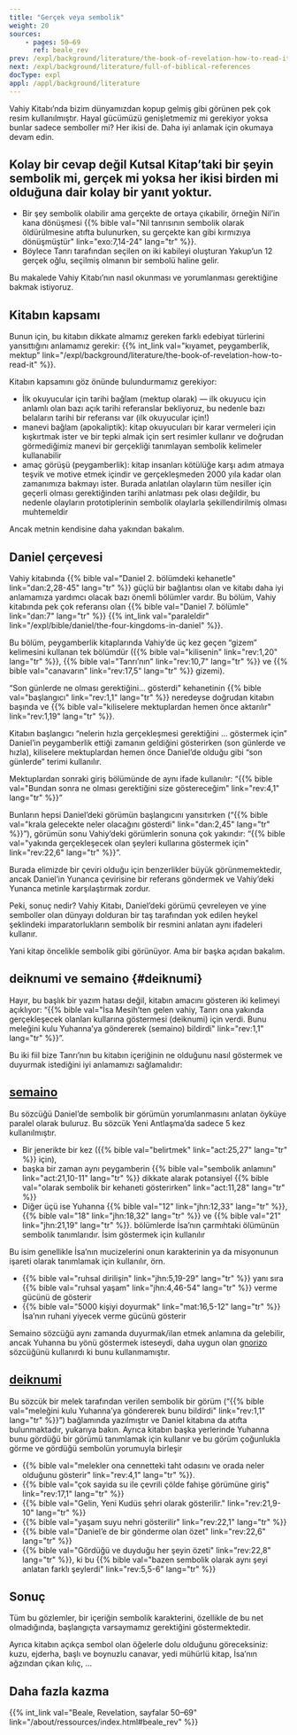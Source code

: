 ```yaml
---
title: "Gerçek veya sembolik"
weight: 20
sources:
    - pages: 50–69
      ref: beale_rev
prev: /expl/background/literature/the-book-of-revelation-how-to-read-it
next: /expl/background/literature/full-of-biblical-references
docType: expl
appl: /appl/background/literature
---
```


Vahiy Kitabı’nda bizim dünyamızdan kopup gelmiş gibi görünen pek çok resim kullanılmıştır. Hayal gücümüzü genişletmemiz mi gerekiyor yoksa bunlar sadece semboller mi? Her ikisi de. Daha iyi anlamak için okumaya devam edin.

## Kolay bir cevap değil Kutsal Kitap’taki bir şeyin sembolik mi, gerçek mi yoksa her ikisi birden mi olduğuna dair kolay bir yanıt yoktur.

<a name="d073"></a>
- Bir şey sembolik olabilir ama gerçekte de ortaya çıkabilir, örneğin Nil’in kana dönüşmesi {{% bible val="Nil tanrısının sembolik olarak öldürülmesine atıfta bulunurken, su gerçekte kan gibi kırmızıya dönüşmüştür" link="exo:7,14-24" lang="tr" %}}.
- Böylece Tanrı tarafından seçilen on iki kabileyi oluşturan Yakup’un 12 gerçek oğlu, seçilmiş olmanın bir sembolü haline gelir.

Bu makalede Vahiy Kitabı’nın nasıl okunması ve yorumlanması gerektiğine bakmak istiyoruz.

## Kitabın kapsamı

<a name="1fc1"></a>
Bunun için, bu kitabın dikkate almamız gereken farklı edebiyat türlerini yansıttığını anlamamız gerekir: {{% int_link val="kıyamet, peygamberlik, mektup" link="/expl/background/literature/the-book-of-revelation-how-to-read-it" %}}.

Kitabın kapsamını göz önünde bulundurmamız gerekiyor:

- İlk okuyucular için tarihi bağlam (mektup olarak) — ilk okuyucu için anlamlı olan bazı açık tarihi referanslar bekliyoruz, bu nedenle bazı belaların tarihi bir referansı var (ilk okuyucular için!)
- manevi bağlam (apokaliptik): kitap okuyucuları bir karar vermeleri için kışkırtmak ister ve bir tepki almak için sert resimler kullanır ve doğrudan görmediğimiz manevi bir gerçekliği tanımlayan sembolik kelimeler kullanabilir
- amaç görüşü (peygamberlik): kitap insanları kötülüğe karşı adım atmaya teşvik ve motive etmek içindir ve gerçekleşmeden 2000 yıla kadar olan zamanımıza bakmayı ister. Burada anlatılan olayların tüm nesiller için geçerli olması gerektiğinden tarihi anlatması pek olası değildir, bu nedenle olayların prototiplerinin sembolik olaylarla şekillendirilmiş olması muhtemeldir

Ancak metnin kendisine daha yakından bakalım.

## Daniel çerçevesi

<a name="6075"></a>
Vahiy kitabında {{% bible val="Daniel 2. bölümdeki kehanetle" link="dan:2,28-45" lang="tr" %}} güçlü bir bağlantısı olan ve kitabı daha iyi anlamamıza yardımcı olacak bazı önemli bölümler vardır. Bu bölüm, Vahiy kitabında pek çok referansı olan {{% bible val="Daniel 7. bölümle" link="dan:7" lang="tr" %}} {{% int_link val="paraleldir" link="/expl/bible/daniel/the-four-kingdoms-in-daniel" %}}.

Bu bölüm, peygamberlik kitaplarında Vahiy’de üç kez geçen “gizem” kelimesini kullanan tek bölümdür ({{% bible val="kilisenin" link="rev:1,20" lang="tr" %}}, {{% bible val="Tanrı’nın" link="rev:10,7" lang="tr" %}} ve {{% bible val="canavarın" link="rev:17,5" lang="tr" %}} gizemi).

“Son günlerde ne olması gerektiğini… gösterdi” kehanetinin {{% bible val="başlangıcı" link="rev:1,1" lang="tr" %}} neredeyse doğrudan kitabın başında ve {{% bible val="kiliselere mektuplardan hemen önce aktarılır" link="rev:1,19" lang="tr" %}}.

Kitabın başlangıcı “nelerin hızla gerçekleşmesi gerektiğini … göstermek için” Daniel’in peygamberlik ettiği zamanın geldiğini gösterirken (son günlerde ve hızla), kiliselere mektuplardan hemen önce Daniel’de olduğu gibi “son günlerde” terimi kullanılır.

Mektuplardan sonraki giriş bölümünde de aynı ifade kullanılır: “{{% bible val="Bundan sonra ne olması gerektiğini size göstereceğim" link="rev:4,1" lang="tr" %}}”

Bunların hepsi Daniel’deki görümün başlangıcını yansıtırken (“{{% bible val="krala gelecekte neler olacağını gösterdi" link="dan:2,45" lang="tr" %}}”), görümün sonu Vahiy’deki görümlerin sonuna çok yakındır: “{{% bible val="yakında gerçekleşecek olan şeyleri kullarına göstermek için" link="rev:22,6" lang="tr" %}}”.

Burada elimizde bir çeviri olduğu için benzerlikler büyük görünmemektedir, ancak Daniel’in Yunanca çevirisine bir referans göndermek ve Vahiy’deki Yunanca metinle karşılaştırmak zordur.

Peki, sonuç nedir? Vahiy Kitabı, Daniel’deki görümü çevreleyen ve yine semboller olan dünyayı dolduran bir taş tarafından yok edilen heykel şeklindeki imparatorlukların sembolik bir resmini anlatan aynı ifadeleri kullanır.

Yani kitap öncelikle sembolik gibi görünüyor. Ama bir başka açıdan bakalım.

## deiknumi ve semaino {#deiknumi}

<a name="0cc8"></a>
Hayır, bu başlık bir yazım hatası değil, kitabın amacını gösteren iki kelimeyi açıklıyor: “{{% bible val="İsa Mesih’ten gelen vahiy, Tanrı ona yakında gerçekleşecek olanları kullarına göstermesi (deiknumi) için verdi. Bunu meleğini kulu Yuhanna’ya göndererek (semaino) bildirdi" link="rev:1,1" lang="tr" %}}”.

Bu iki fiil bize Tanrı’nın bu kitabın içeriğinin ne olduğunu nasıl göstermek ve duyurmak istediğini iyi anlamamızı sağlamalıdır:

## [semaino](https://biblehub.com/greek/4591.htm)

<a name="a772"></a>
Bu sözcüğü Daniel’de sembolik bir görümün yorumlanmasını anlatan öyküye paralel olarak buluruz. Bu sözcük Yeni Antlaşma’da sadece 5 kez kullanılmıştır.

- Bir jenerikte bir kez ({{% bible val="belirtmek" link="act:25,27" lang="tr" %}} için),
- başka bir zaman aynı peygamberin {{% bible val="sembolik anlamını" link="act:21,10-11" lang="tr" %}} dikkate alarak potansiyel {{% bible val="olarak sembolik bir kehaneti gösterirken" link="act:11,28" lang="tr" %}}
- Diğer üçü ise Yuhanna {{% bible val="12" link="jhn:12,33" lang="tr" %}}, {{% bible val="18" link="jhn:18,32" lang="tr" %}} ve {{% bible val="21" link="jhn:21,19" lang="tr" %}}. bölümlerde İsa’nın çarmıhtaki ölümünün sembolik tanımlarıdır. İsim göstermek için kullanılır

Bu isim genellikle İsa’nın mucizelerini onun karakterinin ya da misyonunun işareti olarak tanımlamak için kullanılır, örn.

- {{% bible val="ruhsal dirilişin" link="jhn:5,19-29" lang="tr" %}} yanı sıra {{% bible val="ruhsal yaşam" link="jhn:4,46-54" lang="tr" %}} verme gücünü de gösterir
- {{% bible val="5000 kişiyi doyurmak" link="mat:16,5-12" lang="tr" %}} İsa’nın ruhani yiyecek verme gücünü gösterir

Semaino sözcüğü aynı zamanda duyurmak/ilan etmek anlamına da gelebilir, ancak Yuhanna bu yönü göstermek isteseydi, daha uygun olan [gnorizo](https://biblehub.com/greek/1107.htm) sözcüğünü kullanırdı ki bunu kullanmamıştır.

## [deiknumi](https://biblehub.com/greek/1166.htm)

<a name="711f"></a>
Bu sözcük bir melek tarafından verilen sembolik bir görüm (“{{% bible val="meleğini kulu Yuhanna’ya göndererek bunu bildirdi" link="rev:1,1" lang="tr" %}}”) bağlamında yazılmıştır ve Daniel kitabına da atıfta bulunmaktadır, yukarıya bakın. Ayrıca kitabın başka yerlerinde Yuhanna bunu gördüğü bir görümü tanımlamak için kullanır ve bu görüm çoğunlukla görme ve gördüğü sembolün yorumuyla birleşir

- {{% bible val="melekler ona cennetteki taht odasını ve orada neler olduğunu gösterir" link="rev:4,1" lang="tr" %}}.
- {{% bible val="çok sayida su i̇le çevri̇li̇ çölde fahi̇şe görümüne gi̇ri̇ş" link="rev:17,1" lang="tr" %}}
- {{% bible val="Gelin, Yeni Kudüs şehri olarak gösterilir." link="rev:21,9-10" lang="tr" %}}
- {{% bible val="yaşam suyu nehri gösterilir" link="rev:22,1" lang="tr" %}}
- {{% bible val="Daniel’e de bir gönderme olan özet" link="rev:22,6" lang="tr" %}}
- {{% bible val="Gördüğü ve duyduğu her şeyin özeti" link="rev:22,8" lang="tr" %}}, ki bu {{% bible val="bazen sembolik olarak aynı şeyi anlatan farklı şeylerdi" link="rev:5,5-6" lang="tr" %}}

## Sonuç

<a name="dbba"></a>
Tüm bu gözlemler, bir içeriğin sembolik karakterini, özellikle de bu net olmadığında, başlangıçta varsaymamız gerektiğini göstermektedir.

Ayrıca kitabın açıkça sembol olan öğelerle dolu olduğunu göreceksiniz: kuzu, ejderha, başlı ve boynuzlu canavar, yedi mühürlü kitap, İsa’nın ağzından çıkan kılıç, …

## Daha fazla kazma

{{% int_link val="Beale, Revelation, sayfalar 50–69" link="/about/ressources/index.html#beale_rev" %}}

